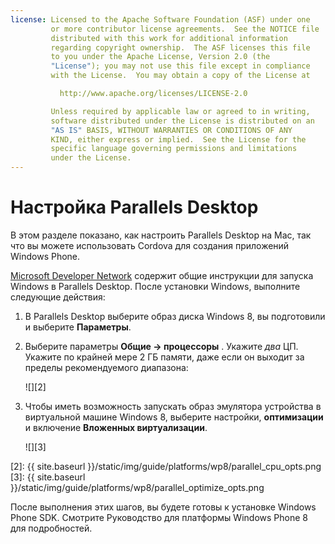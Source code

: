 ```yaml
---
license: Licensed to the Apache Software Foundation (ASF) under one
         or more contributor license agreements.  See the NOTICE file
         distributed with this work for additional information
         regarding copyright ownership.  The ASF licenses this file
         to you under the Apache License, Version 2.0 (the
         "License"); you may not use this file except in compliance
         with the License.  You may obtain a copy of the License at

           http://www.apache.org/licenses/LICENSE-2.0

         Unless required by applicable law or agreed to in writing,
         software distributed under the License is distributed on an
         "AS IS" BASIS, WITHOUT WARRANTIES OR CONDITIONS OF ANY
         KIND, either express or implied.  See the License for the
         specific language governing permissions and limitations
         under the License.
---
```


# Настройка Parallels Desktop

В этом разделе показано, как настроить Parallels Desktop на Mac, так что вы можете использовать Cordova для создания приложений Windows Phone.

[Microsoft Developer Network][1] содержит общие инструкции для запуска Windows в Parallels Desktop. После установки Windows, выполните следующие действия:

 [1]: http://msdn.microsoft.com/en-US/library/windows/apps/jj945424

1.  В Parallels Desktop выберите образ диска Windows 8, вы подготовили и выберите **Параметры**.

2.  Выберите параметры **Общие → процессоры** . Укажите *два* ЦП. Укажите по крайней мере 2 ГБ памяти, даже если он выходит за пределы рекомендуемого диапазона:

    ![][2]

3.  Чтобы иметь возможность запускать образ эмулятора устройства в виртуальной машине Windows 8, выберите настройки, **оптимизации** и включение **Вложенных виртуализации**.

    ![][3]

 [2]: {{ site.baseurl }}/static/img/guide/platforms/wp8/parallel_cpu_opts.png
 [3]: {{ site.baseurl }}/static/img/guide/platforms/wp8/parallel_optimize_opts.png

После выполнения этих шагов, вы будете готовы к установке Windows Phone SDK. Смотрите Руководство для платформы Windows Phone 8 для подробностей.

